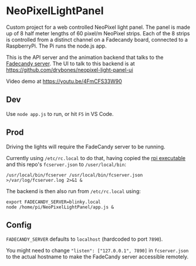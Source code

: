 # NeoPixelLightPanel

Custom project for a web controlled NeoPixel light panel. The panel is made up of 8 half meter lengths of 60 pixel/m NeoPixel strips. Each of the 8 strips is controlled from a distinct channel on a Fadecandy board, connected to a RaspberryPi. The Pi runs the node.js app.

This is the API server and the animation backend that talks to the [Fadecandy server](https://github.com/scanlime/fadecandy). The UI to talk to this backend is at https://github.com/drybones/neopixel-light-panel-ui

Video demo at https://youtu.be/4FmCFS33W90

## Dev 
Use `node app.js` to run, or hit `F5` in VS Code.

## Prod
Driving the lights will require the FadeCandy server to be running. 

Currently using `/etc/rc.local` to do that, having copied the [rpi executable](https://github.com/scanlime/fadecandy/blob/master/bin/fcserver-rpi) and this repo's `fcserver.json` to `/user/local/bin`:
```
/usr/local/bin/fcserver /usr/local/bin/fcserver.json >/var/log/fcserver.log 2>&1 &
```

The backend is then also run from `/etc/rc.local` using:
```
export FADECANDY_SERVER=blinky.local
node /home/pi/NeoPixelLightPanel/app.js &
```

## Config

`FADECANDY_SERVER` defaults to `localhost` (hardcoded to port `7890`).

You might need to change `"listen": ["127.0.0.1", 7890]` in `fcserver.json` to the actual hostname to make the FadeCandy server accessible remotely.